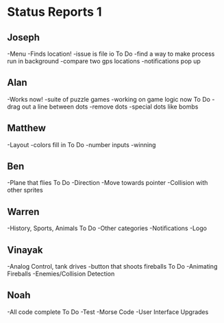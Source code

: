 Status Reports 1
================

Joseph
------
-Menu
-Finds location!
-issue is file io
To Do
-find a way to make process run in background
-compare two gps locations
-notifications pop up

Alan
----
-Works now!
-suite of puzzle games
-working on game logic now
To Do
-drag out a line between dots
-remove dots
-special dots like bombs

Matthew
-------
-Layout
-colors fill in
To Do
-number inputs
-winning

Ben
---
-Plane that flies
To Do
-Direction
-Move towards pointer
-Collision with other sprites

Warren
------
-History, Sports, Animals
To Do
-Other categories
-Notifications
-Logo

Vinayak
-------
-Analog Control, tank drives
-button that shoots fireballs
To Do
-Animating Fireballs
-Enemies/Collision Detection

Noah
----
-All code complete
To Do
-Test
-Morse Code
-User Interface Upgrades
